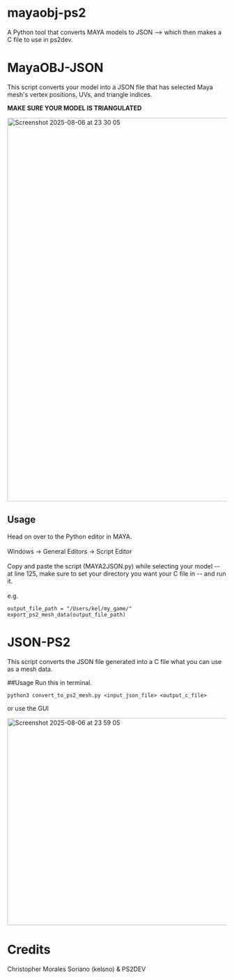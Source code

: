 # mayaobj-ps2
A Python tool that converts MAYA models to JSON --> which then makes a C file to use in ps2dev.

# MayaOBJ-JSON
This script converts your model into a JSON file that has selected Maya mesh's vertex positions, UVs, and triangle indices.

**MAKE SURE YOUR MODEL IS TRIANGULATED** 

<img width="1170" height="880" alt="Screenshot 2025-08-06 at 23 30 05" src="https://github.com/user-attachments/assets/4b1e506b-e2a3-4e6f-888a-0a0a5a23e910" />

## Usage

Head on over to the Python editor in MAYA.
<br>
<br>
Windows -> General Editors -> Script Editor
<br>
<br>
Copy and paste the script (MAYA2JSON.py) while selecting your model -- at line 125, make sure to set your directory you want your C file in -- and run it.
<br>
<br>
e.g.
```
output_file_path = "/Users/kel/my_game/"
export_ps2_mesh_data(output_file_path)
```

# JSON-PS2
This script converts the JSON file generated into a C file what you can use as a mesh data.

##Usage
Run this in terminal.
```
python3 convert_to_ps2_mesh.py <input_json_file> <output_c_file>
```
or use the GUI

<img width="691" height="475" alt="Screenshot 2025-08-06 at 23 59 05" src="https://github.com/user-attachments/assets/7dfa7b5f-aeef-48fb-9ff1-e50a8b632a09" />

# Credits
Christopher Morales Soriano (kelsno) &
PS2DEV
